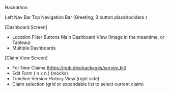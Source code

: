 Hackathon

Left Nav Bar 
Top Navigation Bar (Greeting, 3 button placehoolders )

[Dashboard Screen]
- Location Filter Buttons
Main Dashboard View (Image in the meantime, or Tableau) 
- Multiple Dashboards

[Claim View Screen]
- For New Claims (https://pub.dev/packages/survey_kit)
- Edit Form ( n x n ) (mocks)
- Timeline Version History View (right side)
- Claim selection (grid or expandable list to select current claim)

 
